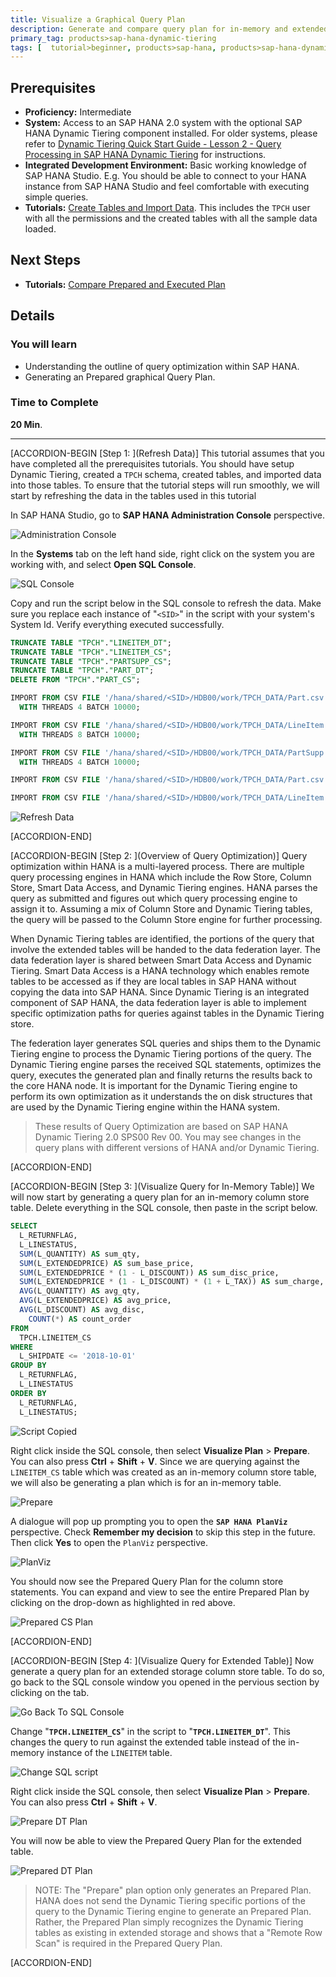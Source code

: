```yaml
---
title: Visualize a Graphical Query Plan
description: Generate and compare query plan for in-memory and extended tables.
primary_tag: products>sap-hana-dynamic-tiering
tags: [  tutorial>beginner, products>sap-hana, products>sap-hana-dynamic-tiering, products>sap-hana-studio, topic>big-data, topic>sql ]
---
```

## Prerequisites
 - **Proficiency:** Intermediate
 - **System:** Access to an SAP HANA 2.0 system with the optional SAP HANA Dynamic Tiering component installed. For older systems, please refer to [Dynamic Tiering Quick Start Guide - Lesson 2 - Query Processing in SAP HANA Dynamic Tiering](https://www.sap.com/documents/2016/06/3eb50dbc-757c-0010-82c7-eda71af511fa.html) for instructions.
 - **Integrated Development Environment:** Basic working knowledge of SAP HANA Studio. E.g. You should be able to connect to your HANA instance from SAP HANA Studio and feel comfortable with executing simple queries.
 - **Tutorials:** [Create Tables and Import Data](https://developers.sap.com/tutorials/dt-create-schema-load-data-part3.html). This includes the `TPCH` user with all the permissions and the created tables with all the sample data loaded.

## Next Steps
 - **Tutorials:** [Compare Prepared and Executed Plan](https://developers.sap.com/tutorials/dt-query-processing-part2.html)

## Details
### You will learn
 - Understanding the outline of query optimization within SAP HANA.
 - Generating an Prepared graphical Query Plan.

### Time to Complete
**20 Min**.

---

[ACCORDION-BEGIN [Step 1: ](Refresh Data)]
This tutorial assumes that you have completed all the prerequisites tutorials. You should have setup Dynamic Tiering, created a `TPCH` schema, created tables, and imported data into those tables. To ensure that the tutorial steps will run smoothly, we will start by refreshing the data in the tables used in this tutorial

In SAP HANA Studio, go to **SAP HANA Administration Console** perspective.

![Administration Console](admin.png)

In the **Systems** tab on the left hand side, right click on the system you are working with, and select **Open SQL Console**.

![SQL Console](sql-console.png)

Copy and run the script below in the SQL console to refresh the data. Make sure you replace each instance of "`<SID>`" in the script with your system's System Id. Verify everything executed successfully.

``` sql
TRUNCATE TABLE "TPCH"."LINEITEM_DT";
TRUNCATE TABLE "TPCH"."LINEITEM_CS";
TRUNCATE TABLE "TPCH"."PARTSUPP_CS";
TRUNCATE TABLE "TPCH"."PART_DT";
DELETE FROM "TPCH"."PART_CS";

IMPORT FROM CSV FILE '/hana/shared/<SID>/HDB00/work/TPCH_DATA/Part.csv' INTO TPCH.PART_CS
  WITH THREADS 4 BATCH 10000;

IMPORT FROM CSV FILE '/hana/shared/<SID>/HDB00/work/TPCH_DATA/LineItem.csv' INTO TPCH.LINEITEM_CS
  WITH THREADS 8 BATCH 10000;

IMPORT FROM CSV FILE '/hana/shared/<SID>/HDB00/work/TPCH_DATA/PartSupp.csv' INTO TPCH.PARTSUPP_CS
  WITH THREADS 4 BATCH 10000;

IMPORT FROM CSV FILE '/hana/shared/<SID>/HDB00/work/TPCH_DATA/Part.csv' INTO TPCH.PART_DT;

IMPORT FROM CSV FILE '/hana/shared/<SID>/HDB00/work/TPCH_DATA/LineItem.csv' INTO TPCH.LINEITEM_DT;
```

![Refresh Data](refresh-data.png)


[ACCORDION-END]

[ACCORDION-BEGIN [Step 2: ](Overview of Query Optimization)]
Query optimization within HANA is a multi-layered process. There are multiple query processing engines in HANA which include the Row Store, Column Store, Smart Data Access, and Dynamic Tiering engines. HANA parses the query as submitted and figures out which query processing engine to assign it to. Assuming a mix of Column Store and Dynamic Tiering tables, the query will be passed to the Column Store engine for further processing.

When Dynamic Tiering tables are identified, the portions of the query that involve the extended tables will be handed to the data federation layer. The data federation layer is shared between Smart Data Access and Dynamic Tiering. Smart Data Access is a HANA technology which enables remote tables to be accessed as if they are local tables in SAP HANA without copying the data into SAP HANA. Since Dynamic Tiering is an integrated component of SAP HANA, the data federation layer is able to implement specific optimization paths for queries against tables in the Dynamic Tiering store.

The federation layer generates SQL queries and ships them to the Dynamic Tiering engine to process the Dynamic Tiering portions of the query. The Dynamic Tiering engine parses the received SQL statements, optimizes the query, executes the generated plan and finally returns the results back to the core HANA node. It is important for the Dynamic Tiering engine to perform its own optimization as it understands the on disk structures that are used by the Dynamic Tiering engine within the HANA system.

>These results of Query Optimization are based on SAP HANA Dynamic Tiering 2.0 SPS00 Rev 00. You may see changes in the query plans with different versions of HANA and/or Dynamic Tiering.

[ACCORDION-END]

[ACCORDION-BEGIN [Step 3: ](Visualize Query for In-Memory Table)]
We will now start by generating a query plan for an in-memory column store table. Delete everything in the SQL console, then paste in the script below.

``` sql
SELECT
  L_RETURNFLAG,
  L_LINESTATUS,
  SUM(L_QUANTITY) AS sum_qty,
  SUM(L_EXTENDEDPRICE) AS sum_base_price,
  SUM(L_EXTENDEDPRICE * (1 - L_DISCOUNT)) AS sum_disc_price,
  SUM(L_EXTENDEDPRICE * (1 - L_DISCOUNT) * (1 + L_TAX)) AS sum_charge,
  AVG(L_QUANTITY) AS avg_qty,
  AVG(L_EXTENDEDPRICE) AS avg_price,
  AVG(L_DISCOUNT) AS avg_disc,
	COUNT(*) AS count_order
FROM
  TPCH.LINEITEM_CS
WHERE
  L_SHIPDATE <= '2018-10-01'
GROUP BY
  L_RETURNFLAG,
  L_LINESTATUS
ORDER BY
  L_RETURNFLAG,
  L_LINESTATUS;
```

![Script Copied](script-copied.png)

Right click inside the SQL console, then select **Visualize Plan** > **Prepare**. You can also press **Ctrl** + **Shift** + **V**. Since we are querying against the `LINEITEM_CS` table which was created as an in-memory column store table, we will also be generating a plan which is for an in-memory table.

![Prepare](prepare.png)

A dialogue will pop up prompting you to open the **`SAP HANA PlanViz`** perspective. Check **Remember my decision** to skip this step in the future. Then click **Yes** to open the `PlanViz` perspective.

![PlanViz](planviz.png)

You should now see the Prepared Query Plan for the column store statements. You can expand and view to see the entire Prepared Plan by clicking on the drop-down as highlighted in red above.

![Prepared CS Plan](estimated-cs.png)


[ACCORDION-END]

[ACCORDION-BEGIN [Step 4: ](Visualize Query for Extended Table)]
Now generate a query plan for an extended storage column store table. To do so, go back to the SQL console window you opened in the pervious section by clicking on the tab.

![Go Back To SQL Console](back-sql.png)

Change "**`TPCH.LINEITEM_CS`**" in the script to "**`TPCH.LINEITEM_DT`**". This changes the query to run against the extended table instead of the in-memory instance of the `LINEITEM` table.

![Change SQL script](change.png)

Right click inside the SQL console, then select **Visualize Plan** > **Prepare**. You can also press **Ctrl** + **Shift** + **V**.

![Prepare DT Plan](prepare.png)

You will now be able to view the Prepared Query Plan for the extended table.

![Prepared DT Plan](estimated-dt.png)

>NOTE: The "Prepare" plan option only generates an Prepared Plan. HANA does not send the Dynamic Tiering specific portions of the query to the Dynamic Tiering engine to generate an Prepared Plan. Rather, the Prepared Plan simply recognizes the Dynamic Tiering tables as existing in extended storage and shows that a "Remote Row Scan" is required in the Prepared Query Plan.


[ACCORDION-END]


